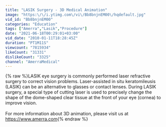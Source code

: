 ```yaml
---
title: "LASIK Surgery - 3D Medical Animation"
image: "https:\/\/i.ytimg.com\/vi\/Bb8bnjnEM00\/hqdefault.jpg"
vid_id: "Bb8bnjnEM00"
categories: "Education"
tags: ["Amerra","Lasik","Procedure"]
date: "2021-06-18T00:29:01+03:00"
vid_date: "2010-01-11T18:28:45Z"
duration: "PT1M11S"
viewcount: "7815934"
likeCount: "31331"
dislikeCount: "3325"
channel: "AmerraMedical"
---
```

{% raw %}LASIK eye surgery is commonly performed laser refractive surgery to correct vision problems. Laser-assisted in situ keratomileusis (LASIK) can be an alternative to glasses or contact lenses. During LASIK surgery, a special type of cutting laser is used to precisely change the shape of the dome-shaped clear tissue at the front of your eye (cornea) to improve vision.<br /><br />For more information about 3D animation, please visit us at <a rel="nofollow" target="blank" href="https://www.amerra.com">https://www.amerra.com</a>{% endraw %}

